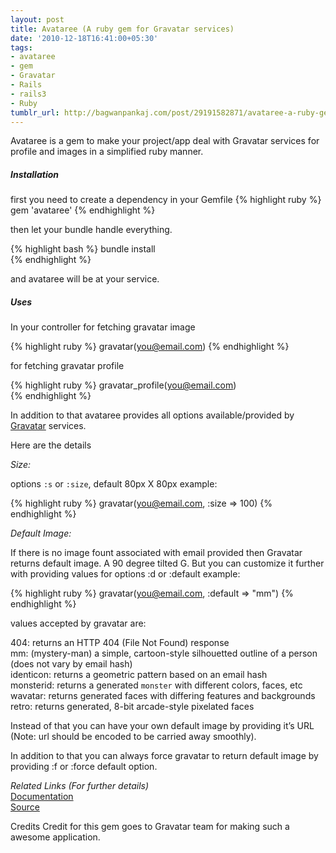 ```yaml
---
layout: post
title: Avataree (A ruby gem for Gravatar services)
date: '2010-12-18T16:41:00+05:30'
tags:
- avataree
- gem
- Gravatar
- Rails
- rails3
- Ruby
tumblr_url: http://bagwanpankaj.com/post/29191582871/avataree-a-ruby-gem-for-gravatar-services
---
```

Avataree is a gem to make your project/app deal with Gravatar services for profile and images in a simplified ruby manner.  

##### Installation  

first you need to create a dependency in your Gemfile
{% highlight ruby %}
gem 'avataree'
{% endhighlight %}     

then let your bundle handle everything.

{% highlight bash %}
bundle install        
{% endhighlight %}

and avataree will be at your service.

##### Uses

In your controller  for fetching gravatar image

{% highlight ruby %}
gravatar(you@email.com) 
{% endhighlight %}

for fetching gravatar profile

{% highlight ruby %}
gravatar_profile(you@email.com)    
{% endhighlight %}

In addition to that avataree provides all options available/provided by [Gravatar](http://en.gravatar.com/site/implement/images/) services.

Here are the details

*Size:*

options `:s` or `:size`, default 80px X 80px  example:

{% highlight ruby %}
gravatar(you@email.com, :size => 100)
{% endhighlight %}

*Default Image:*

If there is no image fount associated with email provided then Gravatar returns default image. A 90 degree tilted G. But you can customize it further with providing values for options :d or :default example:

{% highlight ruby %}
gravatar(you@email.com, :default => "mm")
{% endhighlight %}

values accepted by gravatar are:

404: returns an HTTP 404 (File Not Found) response  
mm: (mystery-man) a simple, cartoon-style silhouetted outline of a person (does not vary by email hash)  
identicon: returns a geometric pattern based on an email hash  
monsterid: returns a generated `monster` with different colors, faces, etc  
wavatar: returns generated faces with differing features and backgrounds  
retro: returns generated, 8-bit arcade-style pixelated faces  

Instead of that you can have your own default image by providing it’s URL (Note: url should be encoded to be carried away smoothly).

In addition to that you can always force gravatar to return default image by providing :f or :force default option.

*Related Links (For further details)*   
[Documentation](http://rubydoc.info/gems/avataree/0.4.0/frames)  
[Source](https://github.com/bagwanpankaj/avataree)  

Credits  Credit for this gem goes to Gravatar team for making such a awesome application.
